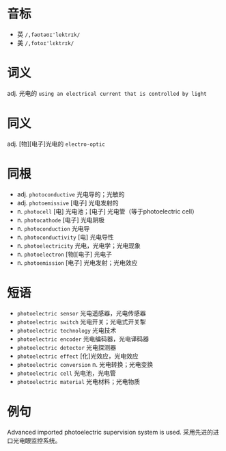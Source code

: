 # 音标

- 英 `/,fəʊtəʊɪ'lektrɪk/`
- 美 `/,fotoɪ'lɛktrɪk/`

# 词义

adj. 光电的
`using an electrical current that is controlled by light`

# 同义

adj. [物][电子]光电的
`electro-optic`

# 同根

- adj. `photoconductive` 光电导的；光敏的
- adj. `photoemissive` [电子] 光电发射的
- n. `photocell` [电] 光电池；[电子] 光电管（等于photoelectric cell）
- n. `photocathode` [电子] 光电阴极
- n. `photoconduction` 光电导
- n. `photoconductivity` [电] 光电导性
- n. `photoelectricity` 光电，光电学；光电现象
- n. `photoelectron` [物][电子] 光电子
- n. `photoemission` [电子] 光电发射；光电效应

# 短语

- `photoelectric sensor` 光电遥感器，光电传感器
- `photoelectric switch` 光电开关；光电式开关掣
- `photoelectric technology` 光电技术
- `photoelectric encoder` 光电编码器，光电译码器
- `photoelectric detector` 光电探测器
- `photoelectric effect` [化]光效应，光电效应
- `photoelectric conversion` n. 光电转换；光电变换
- `photoelectric cell` 光电池，光电管
- `photoelectric material` 光电材料；光电物质

# 例句

Advanced imported photoelectric supervision system is used.
采用先进的进口光电眼监控系统。


